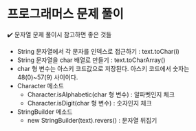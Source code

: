 # 프로그래머스 문제 풀이
✔️ 문자열 문제 풀이시 참고하면 좋은 것들

* String 문자열에서 각 문자를 인덱스로 접근하기 : text.toChar(i)
* String 문자열을 char 배열로 만들기 : text.toCharArray()
* char 형 변수는 아스키 코드값으로 저장된다. 아스키 코드에서 숫자는 48(0)~57(9) 사이이다.
* Character 메소드
  * Character.isAlphabetic(char 형 변수) : 알파벳인지 체크
  * Character.isDigit(char 형 변수) : 숫자인지 체크
* StringBuilder 메소드
  * new StringBuilder(text).revers() : 문자열 뒤집기
